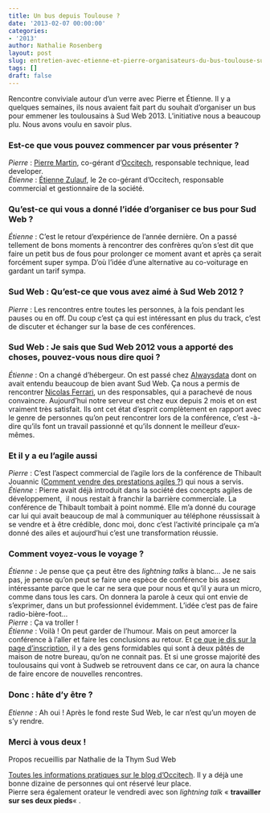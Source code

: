 ```yaml
---
title: Un bus depuis Toulouse ?
date: '2013-02-07 00:00:00'
categories:
- '2013'
author: Nathalie Rosenberg
layout: post
slug: entretien-avec-etienne-et-pierre-organisateurs-du-bus-toulouse-sud-web
tags: []
draft: false
---
```


Rencontre conviviale autour d&rsquo;un verre avec Pierre et Étienne. Il y a quelques semaines, ils nous avaient fait part du souhait d&rsquo;organiser un bus pour emmener les toulousains à Sud Web 2013. L&rsquo;initiative nous a beaucoup plu. Nous avons voulu en savoir plus.

### Est-ce que vous pouvez commencer par vous présenter ?

*Pierre* : <a title="@pierremartin sur Twitter" href="https://twitter.com/pierremartin" target="_blank">Pierre Martin</a>, co-gérant d&rsquo;<a href="http://www.occi-tech.com/" target="_blank">Occitech</a>, responsable technique, lead developer.  
*Étienne* : <a title="@MrZoule sur Twitter" href="https://twitter.com/MrZoule" target="_blank">Étienne Zulauf</a>, le 2e co-gérant d&rsquo;Occitech, responsable commercial et gestionnaire de la société.

### Qu&rsquo;est-ce qui vous a donné l&rsquo;idée d&rsquo;organiser ce bus pour Sud Web ?

*Étienne* : C&rsquo;est le retour d&rsquo;expérience de l&rsquo;année dernière. On a passé tellement de bons moments à rencontrer des confrères qu&rsquo;on s&rsquo;est dit que faire un petit bus de fous pour prolonger ce moment avant et après ça serait forcément super sympa. D&rsquo;où l&rsquo;idée d&rsquo;une alternative au co-voiturage en gardant un tarif sympa.

### Sud Web : Qu&rsquo;est-ce que vous avez aimé à Sud Web 2012 ? 

*Pierre* : Les rencontres entre toutes les personnes, à la fois pendant les pauses ou en off. Du coup c&rsquo;est ça qui est intéressant en plus du track, c&rsquo;est de discuter et échanger sur la base de ces conférences.

### Sud Web : Je sais que Sud Web 2012 vous a apporté des choses, pouvez-vous nous dire quoi ?

*Étienne* : On a changé d&rsquo;hébergeur. On est passé chez <a href="https://www.alwaysdata.com/" target="_blank">Alwaysdata</a> dont on avait entendu beaucoup de bien avant Sud Web. Ça nous a permis de rencontrer <a title="@Ferrouzzz sur Twitter" href="https://twitter.com/ferrouzzz" target="_blank">Nicolas Ferrari</a>, un des responsables, qui a parachevé de nous convaincre. Aujourd&rsquo;hui notre serveur est chez eux depuis 2 mois et on est vraiment très satisfait. Ils ont cet état d&rsquo;esprit complètement en rapport avec le genre de personnes qu&rsquo;on peut rencontrer lors de la conférence, c&rsquo;est -à-dire qu&rsquo;ils font un travail passionné et qu&rsquo;ils donnent le meilleur d&rsquo;eux-mêmes.

### Et il y a eu l&rsquo;agile aussi

*Pierre* : C&rsquo;est l&rsquo;aspect commercial de l&rsquo;agile lors de la conférence de Thibault Jouannic (<a title="La vidéo sur Vimeo" href="http://vimeo.com/49449218" target="_blank">Comment vendre des prestations agiles ?</a>) qui nous a servis.  
*Étienne* : Pierre avait déjà introduit dans la société des concepts agiles de développement,  il nous restait à franchir la barrière commerciale. La conférence de Thibault tombait à point nommé. Elle m&rsquo;a donné du courage car lui qui avait beaucoup de mal à communiquer au téléphone réussissait à se vendre et à être crédible, donc moi, donc c&rsquo;est l&rsquo;activité principale ça m&rsquo;a donné des ailes et aujourd&rsquo;hui c&rsquo;est une transformation réussie.

### Comment voyez-vous le voyage ?

*Étienne* : Je pense que ça peut être des *lightning talks* à blanc&#8230; Je ne sais pas, je pense qu&rsquo;on peut se faire une espèce de conférence bis assez intéressante parce que le car ne sera que pour nous et qu&rsquo;il y aura un micro, comme dans tous les cars. On donnera la parole à ceux qui ont envie de s&rsquo;exprimer, dans un but professionnel évidemment. L&rsquo;idée c&rsquo;est pas de faire radio-bière-foot&#8230;  
*Pierre* : Ça va troller !  
*Étienne* : Voilà ! On peut garder de l&rsquo;humour. Mais on peut amorcer la conférence à l&rsquo;aller et faire les conclusions au retour. Et <a href="http://blog.occi-tech.com/2013/01/un-car-de-toulousains-vers-sudweb-2013/" target="_blank">ce que je dis sur la page d&rsquo;inscription</a>, il y a des gens formidables qui sont à deux pâtés de maison de notre bureau, qu&rsquo;on ne connait pas. Et si une grosse majorité des toulousains qui vont à Sudweb se retrouvent dans ce car, on aura la chance de faire encore de nouvelles rencontres.

### Donc : hâte d&rsquo;y être ?

*Etienne* : Ah oui ! Après le fond reste Sud Web, le car n&rsquo;est qu&rsquo;un moyen de s&rsquo;y rendre.

### Merci à vous deux !

Propos recueillis par Nathalie de la Thym Sud Web

<a href="http://blog.occi-tech.com/2013/01/un-car-de-toulousains-vers-sudweb-2013/" target="_blank">Toutes les informations pratiques sur le blog d&rsquo;Occitech</a>. Il y a déjà une bonne dizaine de personnes qui ont réservé leur place.  
Pierre sera également orateur le vendredi avec son *lightning talk* &laquo;&nbsp;**travailler sur ses deux pieds**&laquo;&nbsp;.
